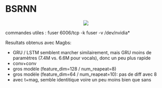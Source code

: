 # BSRNN

<center><a href="https://arxiv.org/pdf/2209.15174.pdf">
    <img src="https://gitlab.aicrowd.com/Tomasyu/sdx-2023-music-demixing-track-starter-kit/-/raw/master/Figure/BSRNN.png"></a></center>


commandes utiles :
fuser 6006/tcp -k
fuser -v /dev/nvidia*

Resultats obtenus avec Magbs:
- GRU / LSTM semblent marcher similairement, mais GRU moins de paramètres (7.4M vs. 6.6M pour vocals), donc un peu plus rapide
- conv+conv
- gros modèle (feature_dim=128 / num_reapeat=8)
- gros modèle (feature_dim=64 / num_reapeat=10): pas de diff avec 8
- avec t+mag, semble identitique voire un peu moins bien que sans
